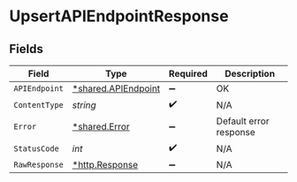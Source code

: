 # UpsertAPIEndpointResponse


## Fields

| Field                                                     | Type                                                      | Required                                                  | Description                                               |
| --------------------------------------------------------- | --------------------------------------------------------- | --------------------------------------------------------- | --------------------------------------------------------- |
| `APIEndpoint`                                             | [*shared.APIEndpoint](../../models/shared/apiendpoint.md) | :heavy_minus_sign:                                        | OK                                                        |
| `ContentType`                                             | *string*                                                  | :heavy_check_mark:                                        | N/A                                                       |
| `Error`                                                   | [*shared.Error](../../models/shared/error.md)             | :heavy_minus_sign:                                        | Default error response                                    |
| `StatusCode`                                              | *int*                                                     | :heavy_check_mark:                                        | N/A                                                       |
| `RawResponse`                                             | [*http.Response](https://pkg.go.dev/net/http#Response)    | :heavy_minus_sign:                                        | N/A                                                       |